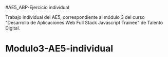 #AE5_ABP-Ejercicio individual

Trabajo individual del AE5, correspondiente al módulo 3 del curso "Desarrollo de Aplicaciones Web Full Stack Javascript Trainee" de Talento Digital.
# Modulo3-AE5-individual
